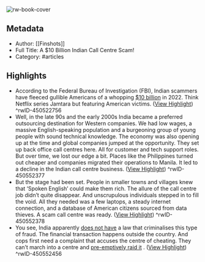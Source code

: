 ![rw-book-cover](https://readwise-assets.s3.amazonaws.com/static/images/article2.74d541386bbf.png)

## Metadata
- Author: [[Finshots]]
- Full Title: A $10 Billion Indian Call Centre Scam!
- Category: #articles

## Highlights
- According to the Federal Bureau of Investigation (FBI), Indian scammers have fleeced gullible Americans of a whopping [$10 billion](https://rn619dmj.r.us-east-1.awstrack.me/L0/https:%2F%2Fwww.deccanherald.com%2Fnational%2Famericans-duped-into-losing-10-billion-by-illegal-indian-call-centres-in-2022-report-1175156.html/1/01000185803cba33-26094dd7-a23c-47a5-b45b-a75cd8a476f0-000000/ymonOzfxC7Tsk_hzFfbm0-EGeLU=303) in 2022. Think Netflix series Jamtara but featuring American victims. ([View Highlight](https://read.readwise.io/read/01gp3ntsjzhwg28vf9vf86tjjm))
^rwID-450522756
- Well, in the late 90s and the early 2000s India became a preferred outsourcing destination for Western companies. We had low wages, a massive English-speaking population and a burgeoning group of young people with sound technical knowledge. The economy was also opening up at the time and global companies jumped at the opportunity. They set up back office call centres here. All for customer and tech support roles. But over time, we lost our edge a bit. Places like the Philippines turned out cheaper and companies migrated their operations to Manila. It led to a decline in the Indian call centre business. ([View Highlight](https://read.readwise.io/read/01gp3sfsfejxhndgbn1eva9bja))
^rwID-450552377
- But the stage had been set. People in smaller towns and villages knew that ‘Spoken English’ could make them rich. The allure of the call centre job didn’t quite disappear. And unscrupulous individuals stepped in to fill the void. All they needed was a few laptops, a steady internet connection, and a database of American citizens sourced from data thieves. A scam call centre was ready. ([View Highlight](https://read.readwise.io/read/01gp3sfvey3ja4zybxf9myz947))
^rwID-450552378
- You see, India apparently [does not have](https://rn619dmj.r.us-east-1.awstrack.me/L0/https:%2F%2Fwww.youtube.com%2Fwatch%3Fv=7CZReZ24-to/1/01000185803cba33-26094dd7-a23c-47a5-b45b-a75cd8a476f0-000000/zmic5YcyyFzIkySewZgHLGVl1cY=303) a law that criminalises this type of fraud. The financial transaction happens outside the country. And cops first need a complaint that accuses the centre of cheating. They can’t march into a centre and [pre-emptively raid it](https://rn619dmj.r.us-east-1.awstrack.me/L0/https:%2F%2Fwww.nytimes.com%2F2021%2F01%2F27%2Fmagazine%2Fscam-call-centers.html/1/01000185803cba33-26094dd7-a23c-47a5-b45b-a75cd8a476f0-000000/za14B2OYgtu3HEl38P8ErSa-NPg=303) . ([View Highlight](https://read.readwise.io/read/01gp3sh2z7qfdydze3682zy2e8))
^rwID-450552456
